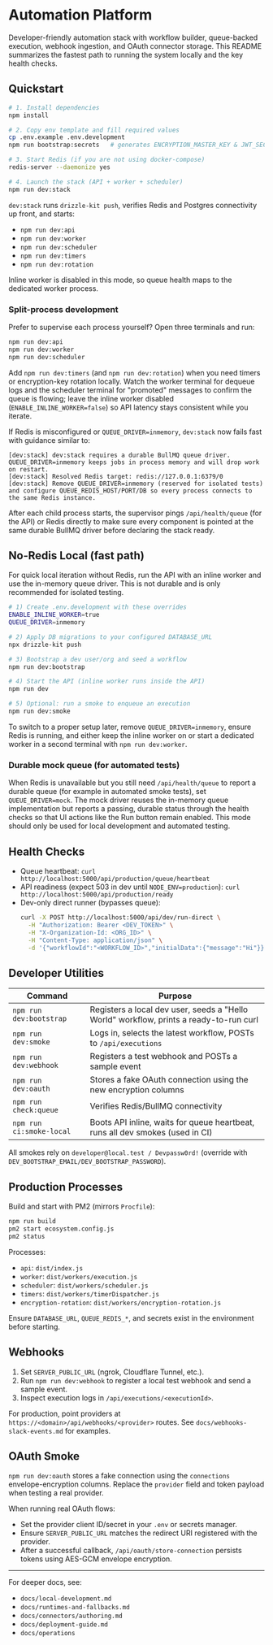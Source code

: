 # Automation Platform

Developer-friendly automation stack with workflow builder, queue-backed execution, webhook ingestion, and OAuth connector storage. This README summarizes the fastest path to running the system locally and the key health checks.

## Quickstart

```bash
# 1. Install dependencies
npm install

# 2. Copy env template and fill required values
cp .env.example .env.development
npm run bootstrap:secrets   # generates ENCRYPTION_MASTER_KEY & JWT_SECRET

# 3. Start Redis (if you are not using docker-compose)
redis-server --daemonize yes

# 4. Launch the stack (API + worker + scheduler)
npm run dev:stack
```

`dev:stack` runs `drizzle-kit push`, verifies Redis and Postgres connectivity up front, and starts:

- `npm run dev:api`
- `npm run dev:worker`
- `npm run dev:scheduler`
- `npm run dev:timers`
- `npm run dev:rotation`

Inline worker is disabled in this mode, so queue health maps to the dedicated worker process.

### Split-process development

Prefer to supervise each process yourself? Open three terminals and run:

```bash
npm run dev:api
npm run dev:worker
npm run dev:scheduler
```

Add `npm run dev:timers` (and `npm run dev:rotation`) when you need timers or encryption-key rotation locally. Watch the worker
terminal for dequeue logs and the scheduler terminal for "promoted" messages to confirm the queue is flowing; leave the inline
worker disabled (`ENABLE_INLINE_WORKER=false`) so API latency stays consistent while you iterate.

If Redis is misconfigured or `QUEUE_DRIVER=inmemory`, `dev:stack` now fails fast with guidance similar to:

```
[dev:stack] dev:stack requires a durable BullMQ queue driver. QUEUE_DRIVER=inmemory keeps jobs in process memory and will drop work on restart.
[dev:stack] Resolved Redis target: redis://127.0.0.1:6379/0
[dev:stack] Remove QUEUE_DRIVER=inmemory (reserved for isolated tests) and configure QUEUE_REDIS_HOST/PORT/DB so every process connects to the same Redis instance.
```

After each child process starts, the supervisor pings `/api/health/queue` (for the API) or Redis directly to make sure every component is pointed at the same durable BullMQ driver before declaring the stack ready.

## No-Redis Local (fast path)

For quick local iteration without Redis, run the API with an inline worker and use the in-memory queue driver. This is not durable and is only recommended for isolated testing.

```bash
# 1) Create .env.development with these overrides
ENABLE_INLINE_WORKER=true
QUEUE_DRIVER=inmemory

# 2) Apply DB migrations to your configured DATABASE_URL
npx drizzle-kit push

# 3) Bootstrap a dev user/org and seed a workflow
npm run dev:bootstrap

# 4) Start the API (inline worker runs inside the API)
npm run dev

# 5) Optional: run a smoke to enqueue an execution
npm run dev:smoke
```

To switch to a proper setup later, remove `QUEUE_DRIVER=inmemory`, ensure Redis is running, and either keep the inline worker on or start a dedicated worker in a second terminal with `npm run dev:worker`.

### Durable mock queue (for automated tests)

When Redis is unavailable but you still need `/api/health/queue` to report a durable queue (for example in automated smoke tests), set `QUEUE_DRIVER=mock`. The mock driver reuses the in-memory queue implementation but reports a passing, durable status through the health checks so that UI actions like the Run button remain enabled. This mode should only be used for local development and automated testing.

## Health Checks

- Queue heartbeat: `curl http://localhost:5000/api/production/queue/heartbeat`
- API readiness (expect 503 in dev until `NODE_ENV=production`): `curl http://localhost:5000/api/production/ready`
- Dev-only direct runner (bypasses queue):
  ```bash
  curl -X POST http://localhost:5000/api/dev/run-direct \
    -H "Authorization: Bearer <DEV_TOKEN>" \
    -H "X-Organization-Id: <ORG_ID>" \
    -H "Content-Type: application/json" \
    -d '{"workflowId":"<WORKFLOW_ID>","initialData":{"message":"Hi"}}'
  ```

## Developer Utilities

| Command | Purpose |
| --- | --- |
| `npm run dev:bootstrap` | Registers a local dev user, seeds a "Hello World" workflow, prints a ready-to-run curl |
| `npm run dev:smoke` | Logs in, selects the latest workflow, POSTs to `/api/executions` |
| `npm run dev:webhook` | Registers a test webhook and POSTs a sample event |
| `npm run dev:oauth` | Stores a fake OAuth connection using the new encryption columns |
| `npm run check:queue` | Verifies Redis/BullMQ connectivity |
| `npm run ci:smoke-local` | Boots API inline, waits for queue heartbeat, runs all dev smokes (used in CI) |

All smokes rely on `developer@local.test / Devpassw0rd!` (override with `DEV_BOOTSTRAP_EMAIL/DEV_BOOTSTRAP_PASSWORD`).

## Production Processes

Build and start with PM2 (mirrors `Procfile`):

```bash
npm run build
pm2 start ecosystem.config.js
pm2 status
```

Processes:
- `api`: `dist/index.js`
- `worker`: `dist/workers/execution.js`
- `scheduler`: `dist/workers/scheduler.js`
- `timers`: `dist/workers/timerDispatcher.js`
- `encryption-rotation`: `dist/workers/encryption-rotation.js`

Ensure `DATABASE_URL`, `QUEUE_REDIS_*`, and secrets exist in the environment before starting.

## Webhooks

1. Set `SERVER_PUBLIC_URL` (ngrok, Cloudflare Tunnel, etc.).
2. Run `npm run dev:webhook` to register a local test webhook and send a sample event.
3. Inspect execution logs in `/api/executions/<executionId>`.

For production, point providers at `https://<domain>/api/webhooks/<provider>` routes. See `docs/webhooks-slack-events.md` for examples.

## OAuth Smoke

`npm run dev:oauth` stores a fake connection using the `connections` envelope-encryption columns. Replace the `provider` field and token payload when testing a real provider.

When running real OAuth flows:

- Set the provider client ID/secret in your `.env` or secrets manager.
- Ensure `SERVER_PUBLIC_URL` matches the redirect URI registered with the provider.
- After a successful callback, `/api/oauth/store-connection` persists tokens using AES-GCM envelope encryption.

---

For deeper docs, see:

- `docs/local-development.md`
- `docs/runtimes-and-fallbacks.md`
- `docs/connectors/authoring.md`
- `docs/deployment-guide.md`
- `docs/operations`
